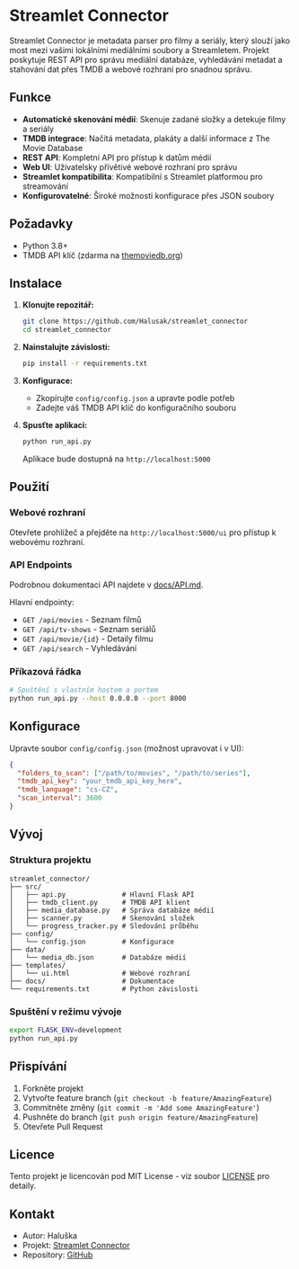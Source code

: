 # Streamlet Connector

Streamlet Connector je metadata parser pro filmy a seriály, který slouží jako most mezi vašimi lokálními mediálními soubory a Streamletem. Projekt poskytuje REST API pro správu mediální databáze, vyhledávání metadat a stahování dat přes TMDB a webové rozhraní pro snadnou správu.

## Funkce

- **Automatické skenování médií**: Skenuje zadané složky a detekuje filmy a seriály
- **TMDB integrace**: Načítá metadata, plakáty a další informace z The Movie Database
- **REST API**: Kompletní API pro přístup k datům médií
- **Web UI**: Uživatelsky přívětivé webové rozhraní pro správu
- **Streamlet kompatibilita**: Kompatibilní s Streamlet platformou pro streamování
- **Konfigurovatelné**: Široké možnosti konfigurace přes JSON soubory

## Požadavky

- Python 3.8+
- TMDB API klíč (zdarma na [themoviedb.org](https://www.themoviedb.org/settings/api))

## Instalace

1. **Klonujte repozitář:**
   ```bash
   git clone https://github.com/Halusak/streamlet_connector
   cd streamlet_connector
   ```

2. **Nainstalujte závislosti:**
   ```bash
   pip install -r requirements.txt
   ```

3. **Konfigurace:**
   - Zkopírujte `config/config.json` a upravte podle potřeb
   - Zadejte váš TMDB API klíč do konfiguračního souboru

4. **Spusťte aplikaci:**
   ```bash
   python run_api.py
   ```

   Aplikace bude dostupná na `http://localhost:5000`

## Použití

### Webové rozhraní

Otevřete prohlížeč a přejděte na `http://localhost:5000/ui` pro přístup k webovému rozhraní.

### API Endpoints

Podrobnou dokumentaci API najdete v [docs/API.md](docs/API.md).

Hlavní endpointy:
- `GET /api/movies` - Seznam filmů
- `GET /api/tv-shows` - Seznam seriálů
- `GET /api/movie/{id}` - Detaily filmu
- `GET /api/search` - Vyhledávání

### Příkazová řádka

```bash
# Spuštění s vlastním hostem a portem
python run_api.py --host 0.0.0.0 --port 8000
```

## Konfigurace

Upravte soubor `config/config.json` (možnost upravovat i v UI):

```json
{
  "folders_to_scan": ["/path/to/movies", "/path/to/series"],
  "tmdb_api_key": "your_tmdb_api_key_here",
  "tmdb_language": "cs-CZ",
  "scan_interval": 3600
}
```

## Vývoj

### Struktura projektu

```
streamlet_connector/
├── src/
│   ├── api.py              # Hlavní Flask API
│   ├── tmdb_client.py      # TMDB API klient
│   ├── media_database.py   # Správa databáze médií
│   ├── scanner.py          # Skenování složek
│   └── progress_tracker.py # Sledování průběhu
├── config/
│   └── config.json         # Konfigurace
├── data/
│   └── media_db.json       # Databáze médií
├── templates/
│   └── ui.html             # Webové rozhraní
├── docs/                   # Dokumentace
└── requirements.txt        # Python závislosti
```

### Spuštění v režimu vývoje

```bash
export FLASK_ENV=development
python run_api.py
```

## Přispívání

1. Forkněte projekt
2. Vytvořte feature branch (`git checkout -b feature/AmazingFeature`)
3. Commitněte změny (`git commit -m 'Add some AmazingFeature'`)
4. Pushněte do branch (`git push origin feature/AmazingFeature`)
5. Otevřete Pull Request

## Licence

Tento projekt je licencován pod MIT License - viz soubor [LICENSE](LICENSE) pro detaily.

## Kontakt

- Autor: Haluška
- Projekt: [Streamlet Connector](https://www.streamlet.info/)
- Repository: [GitHub](https://github.com/Haluak/streamlet_connector)